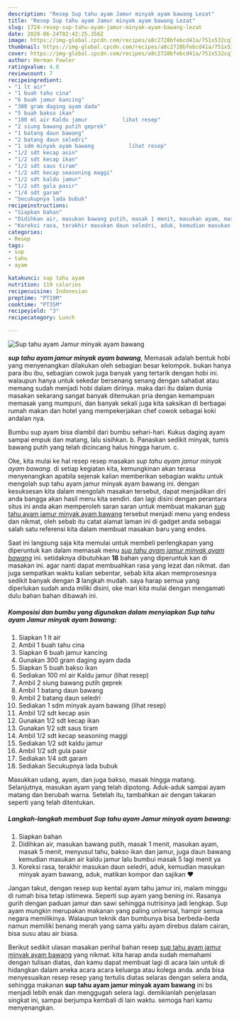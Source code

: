 ```yaml
---
description: "Resep Sup tahu ayam Jamur minyak ayam bawang Lezat"
title: "Resep Sup tahu ayam Jamur minyak ayam bawang Lezat"
slug: 1724-resep-sup-tahu-ayam-jamur-minyak-ayam-bawang-lezat
date: 2020-06-24T02:42:25.356Z
image: https://img-global.cpcdn.com/recipes/a8c2728bfebcd41a/751x532cq70/sup-tahu-ayam-jamur-minyak-ayam-bawang-foto-resep-utama.jpg
thumbnail: https://img-global.cpcdn.com/recipes/a8c2728bfebcd41a/751x532cq70/sup-tahu-ayam-jamur-minyak-ayam-bawang-foto-resep-utama.jpg
cover: https://img-global.cpcdn.com/recipes/a8c2728bfebcd41a/751x532cq70/sup-tahu-ayam-jamur-minyak-ayam-bawang-foto-resep-utama.jpg
author: Herman Fowler
ratingvalue: 4.8
reviewcount: 7
recipeingredient:
- "1 lt air"
- "1 buah tahu cina"
- "6 buah jamur kancing"
- "300 gram daging ayam dada"
- "5 buah bakso ikan"
- "100 ml air Kaldu jamur           lihat resep"
- "2 siung bawang putih geprek"
- "1 batang daun bawang"
- "2 batang daun seledri"
- "1 sdm minyak ayam bawang           lihat resep"
- "1/2 sdt kecap asin"
- "1/2 sdt kecap ikan"
- "1/2 sdt saus tiram"
- "1/2 sdt kecap seasoning maggi"
- "1/2 sdt kaldu jamur"
- "1/2 sdt gula pasir"
- "1/4 sdt garam"
- "Secukupnya lada bubuk"
recipeinstructions:
- "Siapkan bahan"
- "Didihkan air, masukan bawang putih, masak 1 menit, masukan ayam, masak 5 menit, menyusul tahu, bakso ikan dan jamur, juga daun bawang kemudian masukan air kaldu jamur lalu bumbui masak 5 lagi menit ya"
- "Koreksi rasa, terakhir masukan daun seledri, aduk, kemudian masukan minyak ayam bawang, aduk, matikan kompor dan sajikan ❤️"
categories:
- Resep
tags:
- sup
- tahu
- ayam

katakunci: sup tahu ayam 
nutrition: 119 calories
recipecuisine: Indonesian
preptime: "PT19M"
cooktime: "PT35M"
recipeyield: "3"
recipecategory: Lunch

---
```



![Sup tahu ayam Jamur minyak ayam bawang](https://img-global.cpcdn.com/recipes/a8c2728bfebcd41a/751x532cq70/sup-tahu-ayam-jamur-minyak-ayam-bawang-foto-resep-utama.jpg)

<b><i>sup tahu ayam jamur minyak ayam bawang</i></b>, Memasak adalah bentuk hobi yang menyenangkan dilakukan oleh sebagian besar kelompok. bukan hanya para ibu ibu, sebagian cowok juga banyak yang tertarik dengan hobi ini. walaupun hanya untuk sekedar bersenang senang dengan sahabat atau memang sudah menjadi hobi dalam dirinya. maka dari itu dalam dunia masakan sekarang sangat banyak ditemukan pria dengan kemampuan memasak yang mumpuni, dan banyak sekali juga kita saksikan di berbagai rumah makan dan hotel yang mempekerjakan chef cowok sebagai koki andalan nya.

Bumbu sup ayam bisa diambil dari bumbu sehari-hari. Kukus daging ayam sampai empuk dan matang, lalu sisihkan. b. Panaskan sedikit minyak, tumis bawang putih yang telah dicincang halus hingga harum. c.

Oke, kita mulai ke hal resep resep masakan <i>sup tahu ayam jamur minyak ayam bawang</i>. di setiap kegiatan kita, kemungkinan akan terasa menyenangkan apabila sejenak kalian memberikan sebagian waktu untuk mengolah sup tahu ayam jamur minyak ayam bawang ini. dengan kesuksesan kita dalam mengolah masakan tersebut, dapat menjadikan diri anda bangga akan hasil menu kita sendiri. dan lagi disini dengan perantara situs ini anda akan memperoleh saran saran untuk membuat makanan <u>sup tahu ayam jamur minyak ayam bawang</u> tersebut menjadi menu yang endess dan nikmat, oleh sebab itu catat alamat laman ini di gadget anda sebagai salah satu referensi kita dalam membuat masakan baru yang endes.


Saat ini langsung saja kita memulai untuk membeli perlengkapan yang diperuntuk kan dalam memasak menu <u><i>sup tahu ayam jamur minyak ayam bawang</i></u> ini. setidaknya dibutuhkan <b>18</b> bahan yang diperuntuk kan di masakan ini. agar nanti dapat membuahkan rasa yang lezat dan nikmat. dan juga sempatkan waktu kalian sebentar, sebab kita akan memprosesnya sedikit banyak dengan <b>3</b> langkah mudah. saya harap semua yang diperlukan sudah anda miliki disini, oke mari kita mulai dengan mengamati dulu bahan bahan dibawah ini.

<!--inarticleads1-->

##### Komposisi dan bumbu yang digunakan dalam menyiapkan Sup tahu ayam Jamur minyak ayam bawang:

1. Siapkan 1 lt air
1. Ambil 1 buah tahu cina
1. Siapkan 6 buah jamur kancing
1. Gunakan 300 gram daging ayam dada
1. Siapkan 5 buah bakso ikan
1. Sediakan 100 ml air Kaldu jamur           (lihat resep)
1. Ambil 2 siung bawang putih geprek
1. Ambil 1 batang daun bawang
1. Ambil 2 batang daun seledri
1. Sediakan 1 sdm minyak ayam bawang           (lihat resep)
1. Ambil 1/2 sdt kecap asin
1. Gunakan 1/2 sdt kecap ikan
1. Gunakan 1/2 sdt saus tiram
1. Ambil 1/2 sdt kecap seasoning maggi
1. Sediakan 1/2 sdt kaldu jamur
1. Ambil 1/2 sdt gula pasir
1. Sediakan 1/4 sdt garam
1. Sediakan Secukupnya lada bubuk


Masukkan udang, ayam, dan juga bakso, masak hingga matang. Selanjutnya, masukan ayam yang telah dipotong. Aduk-aduk sampai ayam matang dan berubah warna. Setelah itu, tambahkan air dengan takaran seperti yang telah ditentukan. 

<!--inarticleads2-->

##### Langkah-langkah membuat Sup tahu ayam Jamur minyak ayam bawang:

1. Siapkan bahan
1. Didihkan air, masukan bawang putih, masak 1 menit, masukan ayam, masak 5 menit, menyusul tahu, bakso ikan dan jamur, juga daun bawang kemudian masukan air kaldu jamur lalu bumbui masak 5 lagi menit ya
1. Koreksi rasa, terakhir masukan daun seledri, aduk, kemudian masukan minyak ayam bawang, aduk, matikan kompor dan sajikan ❤️


Jangan takut, dengan resep sup kental ayam tahu jamur ini, malam minggu di rumah bisa tetap istimewa. Seperti sup ayam yang bening ini. Rasanya gurih dengan paduan jamur dan sawi sehingga nutrisinya jadi lengkap. Sup ayam mungkin merupakan makanan yang paling universal, hampir semua negara memilikinya. Walaupun teknik dan bumbunya bisa berbeda-beda namun memiliki benang merah yang sama yaitu ayam direbus dalam cairan, bisa susu atau air biasa. 

Berikut sedikit ulasan masakan perihal bahan resep <u>sup tahu ayam jamur minyak ayam bawang</u> yang nikmat. kita harap anda sudah memahami dengan tulisan diatas, dan kamu dapat membuat lagi di acara lain untuk di hidangkan dalam aneka acara acara keluarga atau kolega anda. anda bisa menyesuaikan resep resep yang tertulis diatas selaras dengan selera anda, sehingga makanan <b>sup tahu ayam jamur minyak ayam bawang</b> ini bs menjadi lebih enak dan menggugah selera lagi. demikianlah penjelasan singkat ini, sampai berjumpa kembali di lain waktu. semoga hari kamu menyenangkan.
